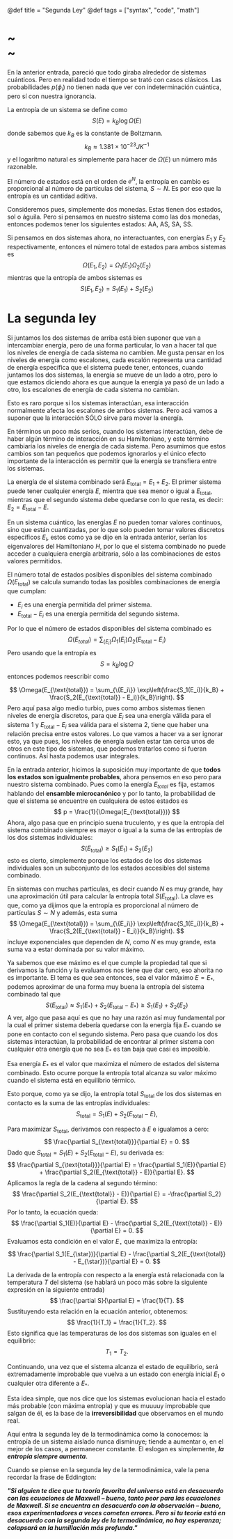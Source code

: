 @def title = "Segunda Ley"
@def tags = ["syntax", "code", "math"]

# ~~~<div class="typewriter-text" data-text="Entropía y la segunda ley de la termodinámica"></div>~~~

En la anterior entrada, pareció que todo giraba alrededor de sistemas cuánticos. Pero en realidad todo el tiempo se trató con casos clásicos. Las probabilidades $p(\phi_{i})$ no tienen nada que ver con indeterminación cuántica, pero sí con nuestra ignorancia. 

La entropía de un sistema se define como
$$
S(E) = k_{B}\log{\Omega(E)}
$$
donde sabemos que $k_{B}$ es la constante de Boltzmann.
$$
k_{B} \approx 1.381 \times 10^{-23}JK^{-1}  
$$
y el logaritmo natural es simplemente para hacer de $\Omega(E)$ un número más razonable. 

El número de estados  está en el orden de $e^{N}$, la entropía en cambio es proporcional al número de partículas del sistema, $S \sim N$. Es por eso que la entropía es un cantidad aditiva. 

Consideremos pues, simplemente dos monedas. Estas tienen dos estados, sol o águila. Pero si pensamos en nuestro sistema como las dos monedas, entonces podemos tener los siguientes estados: AA, AS, SA, SS. 

Si pensamos en dos sistemas ahora, no interactuantes, con energías $E_{1}$ y $E_{2}$ respectivamente, entonces el número total de estados para ambos sistemas es
$$
\Omega(E_{1}, E_{2}) = \Omega_{1}(E_{1})\Omega_{2}(E_{2})
$$
mientras que la entropía de ambos sistemas es
$$
S(E_{1}, E_{2}) = S_{1}(E_{1}) + S_{2}(E_{2})
$$

# La segunda ley
Si juntamos los dos sistemas de arriba está bien suponer que van a intercambiar energía, pero de una forma particular, lo van a hacer tal que los niveles de energía de cada sistema no cambien. 
Me gusta pensar en los niveles de energía como escalones, cada escalón representa una cantidad de energía específica que el sistema puede tener, entonces, cuando juntamos los dos sistemas, la energía se mueve de un lado a otro, pero lo que estamos diciendo ahora es que aunque la energía ya pasó de un lado a otro, los escalones de energía de cada sistema no cambian. 

Esto es raro porque si los sistemas interactúan, esa interacción normalmente afecta los escalones de ambos sistemas. Pero acá vamos a suponer que la interacción SÓLO sirve para mover la energía. 

En términos un poco más serios, cuando los sistemas interactúan, debe de haber algún término de interacción en su Hamiltoniano, y este término cambiaría los niveles de energía de cada sistema. Pero asumimos que estos cambios son tan pequeños que podemos ignorarlos y el único efecto importante de la interacción es permitir que la energía se transfiera entre los sistemas.

La energía de el sistema combinado será $E_{\text{total}} = E_{1}+E_{2}$.  El primer sistema puede tener cualquier energía $E$, mientra que sea menor o igual a $E_{\text{total}}$, mientras que el segundo sistema debe quedarse con lo que resta, es decir: $E_{2}=E_{\text{total}}-E$.
 
En un sistema cuántico, las energías $E$ no pueden tomar valores continuos, sino que están cuantizadas, por lo que solo pueden tomar valores discretos específicos $E_{i}$, estos como ya se dijo en la entrada anterior, serían los eigenvalores del Hamiltoniano $H$, por lo que el sistema combinado no puede acceder a cualquiera energía arbitraria, sólo a las combinaciones de estos valores permitidos. 

El número total de estados posibles disponibles del sistema combinado $\Omega(E_{\text{total}})$ se calcula sumando todas las posibles combinaciones de energía que cumplan:

- $E_{i}$ es una energía permitida del primer sistema.
- $E_{\text{total}}-E_{i}$ es una energía permitida del segundo sistema.

Por lo que el número de estados disponibles del sistema combinado es
$$
\Omega(E_{total}) = \sum_{\left\{ E_{i} \right\} } \Omega_{1}(E_{i})\Omega_{2}(E_{\text{total}}-E_{i})
$$
Pero usando que la entropía es
$$
S = k_{B}\log \Omega
$$
entonces podemos reescribir como

$$
\Omega(E_{\text{total}}) = \sum_{\{E_i\}} \exp\left(\frac{S_1(E_i)}{k_B} + \frac{S_2(E_{\text{total}} - E_i)}{k_B}\right).
$$
Pero aquí pasa algo medio turbio, pues como ambos sistemas tienen niveles de energía discretos, para que $E_{i}$ sea una energía válida para el sistema 1 y $E_{\text{total}}-E_{i}$ sea válida para el sistema 2, tiene que haber una relación precisa entre estos valores. Lo que vamos a hacer va a ser ignorar esto, ya que pues, los niveles de energía suelen estar tan cerca unos de otros en este tipo de sistemas, que podemos tratarlos como si fueran continuos. Así hasta podemos usar integrales. 

En la entrada anterior, hicimos la suposición muy importante de que **todos los estados son igualmente probables**, ahora pensemos en eso pero para nuestro sistema combinado. Pues como la energía $E_{total}$ es fija, estamos hablando del **ensamble microcanónico** y por lo tanto, la probabilidad de que el sistema se encuentre en cualquiera de estos estados es 
$$
p = \frac{1}{\Omega(E_{\text{total}})}
$$
Ahora, algo pasa que en principio suena truculento, y es que la entropía del sistema combinado siempre es mayor o igual a la suma de las entropías de los dos sistemas individuales:
$$
S(E_{\text{total}}) \geq S_{1}(E_{1})+S_{2}(E_{2})
$$
esto es cierto, simplemente porque los estados de los dos sistemas individuales son un subconjunto de los estados accesibles del sistema combinado. 

En sistemas con muchas partículas, es decir cuando $N$ es muy grande, hay una aproximación útil para calcular la entropía total $S(E_{\text{total}})$. La clave es que, como ya dijimos que la entropía es proporcional al número de partículas $S \sim N$ y además, esta suma
$$
\Omega(E_{\text{total}}) = \sum_{\{E_i\}} \exp\left(\frac{S_1(E_i)}{k_B} + \frac{S_2(E_{\text{total}} - E_i)}{k_B}\right).
$$
incluye exponenciales que dependen de $N$, como $N$ es muy grande, esta suma va a estar dominada por su valor máximo. 

Ya sabemos que ese máximo es el que cumple la propiedad tal que si derivamos la función y la evaluamos nos tiene que dar cero, eso ahorita no es importante. El tema es que sea entonces, sea el valor máximo $E=E_{*}$, podemos aproximar de una forma muy buena la entropía del sistema combinado tal que 
$$
S(E_{\text{total}}) \approx S_{1}(E_{*}) + S_{2}(E_{\text{total}}-E_{*}) \geq S_{1}(E_{1}) + S_{2}(E_{2})
$$
A ver,  algo que pasa aquí es que no hay una razón así muy fundamental por la cual el primer sistema debería quedarse con la energía fija $E_{*}$ cuando se pone en contacto con el segundo sistema. Pero pasa que cuando los dos sistemas interactúan, la probabilidad de encontrar al primer sistema con cualquier otra energía que no sea $E_{*}$ es tan baja que casi es imposible. 

Esa energía $E_{*}$ es el valor que maximiza el número de estados del sistema combinado. Esto ocurre porque la entropía total alcanza su valor máximo cuando el sistema está en equilibrio térmico. 

Esto porque, como ya se dijo, la entropía total $S_{\text{total}}$ de los dos sistemas en contacto es la suma de las entropías individuales:
$$
S_{\text{total}} = S_1(E) + S_2(E_{\text{total}} - E),
$$

Para maximizar $S_{\text{total}}$, derivamos con respecto a $E$ e igualamos a cero:
$$
\frac{\partial S_{\text{total}}}{\partial E} = 0.
$$
Dado que $S_{\text{total}} = S_1(E) + S_2(E_{\text{total}} - E)$, su derivada es:
$$
\frac{\partial S_{\text{total}}}{\partial E} = \frac{\partial S_1(E)}{\partial E} + \frac{\partial S_2(E_{\text{total}} - E)}{\partial E}.
$$
Aplicamos la regla de la cadena al segundo término:
$$
\frac{\partial S_2(E_{\text{total}} - E)}{\partial E} = -\frac{\partial S_2}{\partial E}.
$$
Por lo tanto, la ecuación queda:
$$
\frac{\partial S_1(E)}{\partial E} - \frac{\partial S_2(E_{\text{total}} - E)}{\partial E} = 0.
$$
Evaluamos esta condición en el valor $E_{\star}$ que maximiza la entropía:
$$
\frac{\partial S_1(E_{\star})}{\partial E} - \frac{\partial S_2(E_{\text{total}} - E_{\star})}{\partial E} = 0.
$$

La derivada de la entropía con respecto a la energía está relacionada con la temperatura $T$ del sistema (se hablará un poco más sobre la siguiente expresión en la siguiente entrada)
$$
\frac{\partial S}{\partial E} = \frac{1}{T}.
$$
Sustituyendo esta relación en la ecuación anterior, obtenemos:
$$
\frac{1}{T_1} = \frac{1}{T_2}.
$$
Esto significa que las temperaturas de los dos sistemas son iguales en el equilibrio:
$$
T_1 = T_2.
$$

Continuando, una vez que el sistema alcanza el estado de equilibrio, será extremadamente improbable que vuelva a un estado con energía inicial $E_{1}$ o cualquier otra diferente a $E_{*}$.

Esta idea simple, que nos dice que los sistemas evolucionan hacia el estado más probable (con máxima entropía) y que es muuuuy improbable que salgan de él, es la base de la **irreversibilidad** que observamos en el mundo real.

Aquí entra la segunda ley de la termodinámica como la conocemos: la entropía de un sistema aislado nunca disminuye; tiende a aumentar o, en el mejor de los casos, a permanecer constante. El eslogan es simplemente, _**la entropía siempre aumenta**_.

Cuando se piense en la segunda ley de la termodinámica, vale la pena recordar la frase de Eddington:

_**"Si alguien te dice que tu teoría favorita del universo está en desacuerdo con las ecuaciones de Maxwell – bueno, tanto peor para las ecuaciones de Maxwell. Si se encuentra en desacuerdo con la observación – bueno, esos experimentadores a veces cometen errores. Pero si tu teoría está en desacuerdo con la segunda ley de la termodinámica, no hay esperanza; colapsará en la humillación más profunda."**_
